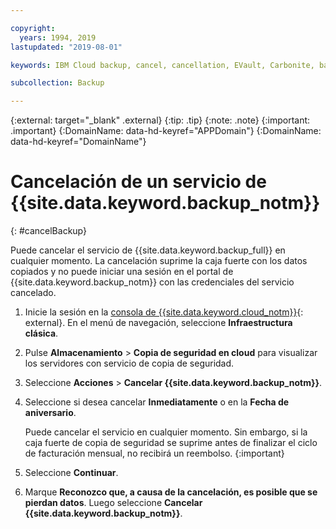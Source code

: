```yaml
---

copyright:
  years: 1994, 2019
lastupdated: "2019-08-01"

keywords: IBM Cloud backup, cancel, cancellation, EVault, Carbonite, backup

subcollection: Backup

---
```

{:external: target="_blank" .external}
{:tip: .tip}
{:note: .note}
{:important: .important}
{:DomainName: data-hd-keyref="APPDomain"}
{:DomainName: data-hd-keyref="DomainName"}

# Cancelación de un servicio de {{site.data.keyword.backup_notm}}
{: #cancelBackup}

Puede cancelar el servicio de {{site.data.keyword.backup_full}} en cualquier momento. La cancelación suprime la caja fuerte con los datos copiados y no puede iniciar una sesión en el portal de {{site.data.keyword.backup_notm}} con las credenciales del servicio cancelado.

1. Inicie la sesión en la [consola de {{site.data.keyword.cloud_notm}}](https://{DomainName}){: external}. En el menú de navegación, seleccione **Infraestructura clásica**.
2. Pulse **Almacenamiento** > **Copia de seguridad en cloud** para visualizar los servidores con servicio de copia de seguridad.
3. Seleccione **Acciones** > **Cancelar {{site.data.keyword.backup_notm}}**.
4. Seleccione si desea cancelar **Inmediatamente** o en la **Fecha de aniversario**.

   Puede cancelar el servicio en cualquier momento. Sin embargo, si la caja fuerte de copia de seguridad se suprime antes de finalizar el ciclo de facturación mensual, no recibirá un reembolso.
   {:important}
5. Seleccione **Continuar**.
6. Marque **Reconozco que, a causa de la cancelación, es posible que se pierdan datos**. Luego seleccione **Cancelar {{site.data.keyword.backup_notm}}**.
